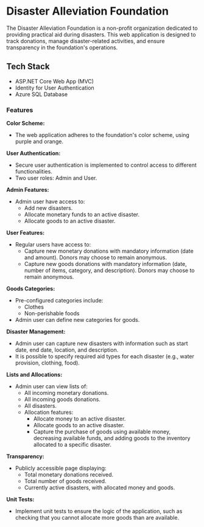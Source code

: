 # Disaster Alleviation Foundation

The Disaster Alleviation Foundation is a non-profit organization dedicated to providing practical aid during disasters. This web application is designed to track donations, manage disaster-related activities, and ensure transparency in the foundation's operations.

## Tech Stack

- ASP.NET Core Web App (MVC)
- Identity for User Authentication
- Azure SQL Database

### Features

 **Color Scheme:**
   - The web application adheres to the foundation's color scheme, using purple and orange.

 **User Authentication:**
   - Secure user authentication is implemented to control access to different functionalities.
   - Two user roles: Admin and User.

 **Admin Features:**
   - Admin user have access to:
     - Add new disasters.
     - Allocate monetary funds to an active disaster.
     - Allocate goods to an active disaster.

 **User Features:**
   - Regular users have access to:
     - Capture new monetary donations with mandatory information (date and amount). Donors may choose to remain anonymous.
     - Capture new goods donations with mandatory information (date, number of items, category, and description). Donors may choose to remain anonymous.

 **Goods Categories:**
   - Pre-configured categories include:
     - Clothes
     - Non-perishable foods
   - Admin user can define new categories for goods.

 **Disaster Management:**
   - Admin user can capture new disasters with information such as start date, end date, location, and description.
   - It is possible to specify required aid types for each disaster (e.g., water provision, clothing, food).

 **Lists and Allocations:**
   - Admin user can view lists of:
     - All incoming monetary donations.
     - All incoming goods donations.
     - All disasters.
     - Allocation features:
       - Allocate money to an active disaster.
       - Allocate goods to an active disaster.
       - Capture the purchase of goods using available money, decreasing available funds, and adding goods to the inventory allocated to a specific disaster.

 **Transparency:**
   - Publicly accessible page displaying:
     - Total monetary donations received.
     - Total number of goods received.
     - Currently active disasters, with allocated money and goods.

 **Unit Tests:**
   - Implement unit tests to ensure the logic of the application, such as checking that you cannot allocate more goods than are available.

